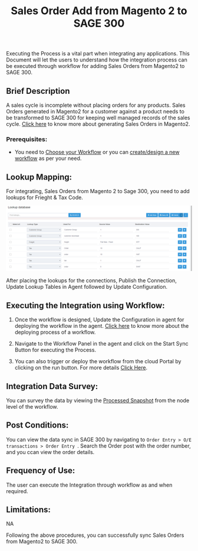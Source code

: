 ﻿---
title: "Sales Order Add from Magento 2 to SAGE 300"
toc: true
tag: developers
category: "Integration"
deprecated: 
    url: "/processflow/overview-of-processflow"
    title: "Overview of ProcessFlow"
menus: 
    sagemagentointegration:
        title: "Sales Order Add"
        icon: fa fa-wpexplorer
        identifier: sage300magentosalesadd
---

Executing the Process is a vital part when integrating any applications. This Document will let the users to understand how the integration process can be executed through workflow for adding Sales Orders from Magento2 to SAGE 300.

## Brief Description

A sales cycle is incomplete without placing orders for any products. Sales Orders generated in Magento2 for a customer against a product needs to be transformed to SAGE 300 for keeping well managed records of the sales cycle. [Click here](https://docs.magento.com/m2/ce/user_guide/customers/customer-account-create-order.html) to know more about generating Sales Orders in Magento2.

### Prerequisites: 

- You need to [Choose your Workflow](/workflow/steps-to-choose-your-workflow/) or you can [create/design a new workflow](/workflow/steps-to-create-your-first-workflow/) as per your need.

## Lookup Mapping:

For integrating, Sales Orders from Magento 2 to Sage 300, you need to add lookups for Frieght & Tax Code.

![orderadd3](\staticfiles\integration\Sage300-Magento\orderadd3.png)

After placing the lookups for the connections, Publish the Connection, Update Lookup Tables in Agent followed by Update Configuration.

## Executing the Integration using Workflow:

1.	Once the workflow is designed, Update the Configuration in agent for deploying the workflow in the agent. [Click here](/workflow/deploying-and-executing/) to know more about the deploying process of a workflow.

2.	Navigate to the Workflow Panel in the agent and click on the Start Sync Button for executing the Process.

3. You can also trigger or deploy the workflow from the cloud Portal by clicking on the run button. For more details [Click Here](/workflow/deploying-and-executing/#executing-the-workflow).


## Integration Data Survey:

You can survey the data by viewing the [Processed Snapshot](/workflow/list-of-snapshot/)  from the node level of the workflow.

## Post Conditions:
You can view the data sync in SAGE 300 by navigating to `Order Entry > O/E transactions > Order Entry `. Search the Order post with the order number, and you ccan view the order details.

## Frequency of Use:

The user can execute the Integration through workflow as and when required. 

## Limitations:
NA

Following the above procedures, you can successfully sync Sales Orders from Magento2 to SAGE 300.
